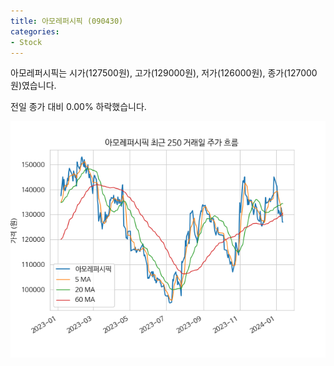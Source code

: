 ```yaml
---
title: 아모레퍼시픽 (090430)
categories:
- Stock
---
```


아모레퍼시픽는 시가(127500원), 고가(129000원), 저가(126000원), 종가(127000원)였습니다.

전일 종가 대비 0.00% 하락했습니다.

<!-- more -->

![090430](/assets/images/stock/090430.png)